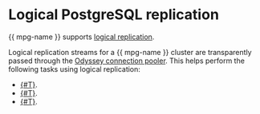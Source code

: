 # Logical PostgreSQL replication

{{ mpg-name }} supports [logical replication](https://www.postgresql.org/docs/current/logical-replication.html).

Logical replication streams for a {{ mpg-name }} cluster are transparently passed through the [Odyssey connection pooler](../concepts/pooling.md). This helps perform the following tasks using logical replication:

* [{#T}](../operations/data-migration.md).
* [{#T}](../tutorials/outbound-replication.md).
* [{#T}](../operations/logical-replica-from-rds.md).

